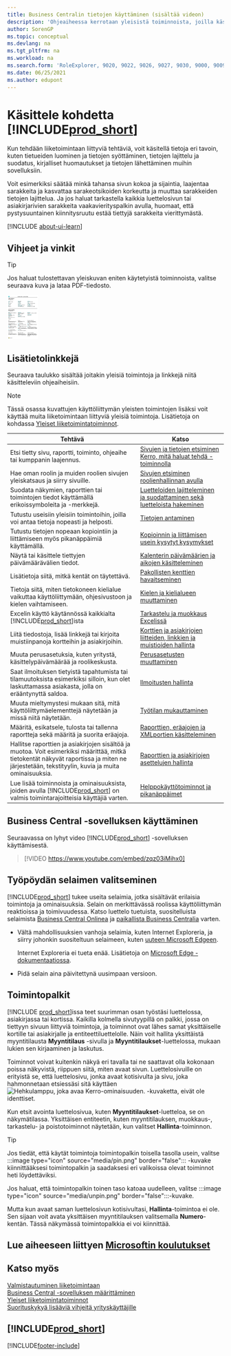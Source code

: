 ```yaml
---
title: Business Centralin tietojen käyttäminen (sisältää videon)
description: 'Ohjeaiheessa kerrotaan yleisistä toiminnoista, joilla käsittelet tietoja Business Central -sovelluksessa. Kyse voi olla esimerkiksi arvojen antamisesta, tietojen lajittelusta ja näkymien vaihtamisesta.'
author: SorenGP
ms.topic: conceptual
ms.devlang: na
ms.tgt_pltfrm: na
ms.workload: na
ms.search.form: 'RoleExplorer, 9020, 9022, 9026, 9027, 9030, 9000, 9009, 9004, 9005, 9024, 9006, 9007, 9010, 9016, 9017'
ms.date: 06/25/2021
ms.author: edupont
---
```

# Käsittele kohdetta [!INCLUDE[prod_short](includes/prod_short.md)]

Kun tehdään liiketoimintaan liittyviä tehtäviä, voit käsitellä tietoja eri tavoin, kuten tietueiden luominen ja tietojen syöttäminen, tietojen lajittelu ja suodatus, kirjalliset huomautukset ja tietojen lähettäminen muihin sovelluksiin.

Voit esimerkiksi säätää minkä tahansa sivun kokoa ja sijaintia, laajentaa sarakkeita ja kasvattaa sarakeotsikoiden korkeutta ja muuttaa sarakkeiden tietojen lajittelua. Ja jos haluat tarkastella kaikkia luettelosivun tai asiakirjarivien sarakkeita vaakavierityspalkin avulla, huomaat, että pystysuuntainen kiinnitysruutu estää tiettyjä sarakkeita vierittymästä.

[!INCLUDE [about-ui-learn](includes/about-ui-learn.md)]

## <a name="cheatsheet"></a>Vihjeet ja vinkit

> [!TIP]
> Jos haluat tulostettavan yleiskuvan eniten käytetyistä toiminnoista, valitse seuraava kuva ja lataa PDF-tiedosto.
>
> [ ![PDF-tiedoston kuvake.](media/cheat_sheet_inline.png) ](media/cheat_sheet.pdf "PDF-tiedoston avaava kuvake")

## Lisätietolinkkejä

Seuraava taulukko sisältää joitakin yleisiä toimintoja ja linkkejä niitä käsitteleviin ohjeaiheisiin.

> [!NOTE]
> Tässä osassa kuvattujen käyttöliittymän yleisten toimintojen lisäksi voit käyttää muita liiketoimintaan liittyviä yleisiä toimintoja. Lisätietoja on kohdassa [Yleiset liiketoimintatoiminnot](ui-across-business-areas.md).

| Tehtävä  | Katso |
| --- | --- |
|Etsi tietty sivu, raportti, toiminto, ohjeaihe tai kumppanin laajennus. |[Sivujen ja tietojen etsiminen Kerro, mitä haluat tehdä -toiminnolla](ui-search.md) |
|Hae oman roolin ja muiden roolien sivujen yleiskatsaus ja siirry sivuille.|[Sivujen etsiminen roolienhallinnan avulla](ui-role-explorer.md)|
| Suodata näkymien, raporttien tai toimintojen tiedot käyttämällä erikoissymboleita ja -merkkejä. |[Luetteloiden lajitteleminen ja suodattaminen sekä luetteloista hakeminen](ui-enter-criteria-filters.md) |
|Tutustu useisiin yleisiin toimintoihin, joilla voi antaa tietoja nopeasti ja helposti.|[Tietojen antaminen](ui-enter-data.md)|
|Tutustu tietojen nopeaan kopiointiin ja liittämiseen myös pikanäppäimiä käyttämällä.|[Kopioinnin ja liittämisen usein kysytyt kysymykset](faq-copy-paste.yml)|
| Näytä tai käsittele tiettyjen päivämäärävälien tiedot. |[Kalenterin päivämäärien ja aikojen käsitteleminen](ui-enter-date-ranges.md) |
| Lisätietoja siitä, mitkä kentät on täytettävä. |[Pakollisten kenttien havaitseminen](ui-mandatory-fields.md) |
|Tietoja siitä, miten tietokoneen kielialue vaikuttaa käyttöliittymään, ohjesivustoon ja kielen vaihtamiseen.|[Kielen ja kielialueen muuttaminen](about-locale-language.md)|
|Excelin käyttö käytännössä kaikkialta [!INCLUDE[prod_short](includes/prod_short.md)]ista|[Tarkastelu ja muokkaus Excelissä](across-work-with-excel.md)|
|Liitä tiedostoja, lisää linkkejä tai kirjoita muistiinpanoja kortteihin ja asiakirjoihin.|[Korttien ja asiakirjojen liitteiden, linkkien ja muistioiden hallinta](ui-how-add-link-to-record.md)|
| Muuta perusasetuksia, kuten yritystä, käsittelypäivämäärää ja roolikeskusta. |[Perusasetusten muuttaminen](ui-change-basic-settings.md) |
|Saat ilmoituksen tietyistä tapahtumista tai tilamuutoksista esimerkiksi silloin, kun olet laskuttamassa asiakasta, jolla on erääntynyttä saldoa.|[Ilmoitusten hallinta](ui-smart-notifications.md)|
| Muuta mieltymystesi mukaan sitä, mitä käyttöliittymäelementtejä näytetään ja missä niitä näytetään.|[Työtilan mukauttaminen](ui-personalization-user.md) |
|Määritä, esikatsele, tulosta tai tallenna raportteja sekä määritä ja suorita eräajoja.|[Raporttien, eräajojen ja XMLportien käsitteleminen](ui-work-report.md)|
| Hallitse raporttien ja asiakirjojen sisältöä ja muotoa. Voit esimerkiksi määrittää, mitkä tietokentät näkyvät raportissa ja miten ne järjestetään, tekstityylin, kuvia ja muita ominaisuuksia.|[Raporttien ja asiakirjojen asettelujen hallinta](ui-manage-report-layouts.md) |
|Lue lisää toiminnoista ja ominaisuuksista, joiden avulla [!INCLUDE[prod_short](includes/prod_short.md)] on valmis toimintarajoitteisia käyttäjiä varten.|[Helppokäyttötoiminnot ja pikanäppäimet](ui-accessibility.md)|

## Business Central -sovelluksen käyttäminen
Seuraavassa on lyhyt video [!INCLUDE[prod_short](includes/prod_short.md)] -sovelluksen käyttämisestä.

> [!VIDEO https://www.youtube.com/embed/zqz03iMihx0]

## Työpöydän selaimen valitseminen

[!INCLUDE[prod_short](includes/prod_short.md)] tukee useita selaimia, jotka sisältävät erilaisia toimintoja ja ominaisuuksia. Selain on merkittävässä roolissa käyttöliittymän reaktioissa ja toimivuudessa. Katso luettelo tuetuista, suositelluista selaimista [Business Central Onlinea](./product-requirements.md) ja [paikallista Business Centralia](/dynamics365/business-central/dev-itpro/deployment/system-requirement-business-central-v15) varten.

- Vältä mahdollisuuksien vanhoja selaimia, kuten Internet Exploreria, ja siirry johonkin suositeltuun selaimeen, kuten [uuteen Microsoft Edgeen](https://www.microsoft.com/edge/).  

    Internet Exploreria ei tueta enää. Lisätietoja on [Microsoft Edge -dokumentaatiossa](https://support.microsoft.com/hub/4337664/microsoft-edge-help).
- Pidä selain aina päivitettynä uusimpaan versioon.

## Toimintopalkit

[!INCLUDE [prod_short](includes/prod_short.md)]issa teet suurimman osan työstäsi luettelossa, asiakirjassa tai kortissa. Kaikilla kolmella sivutyypillä on palkki, jossa on tiettyyn sivuun liittyviä toimintoja, ja toiminnot ovat lähes samat yksittäiselle kortille tai asiakirjalle ja entiteettiluettelolle. Näin voit hallita yksittäistä myyntitilausta **Myyntitilaus** -sivulla ja **Myyntitilaukset**-luettelossa, mukaan lukien sen kirjaaminen ja laskutus.  

Toiminnot voivat kuitenkin näkyä eri tavalla tai ne saattavat olla kokonaan poissa näkyvistä, riippuen siitä, miten avaat sivun. Luettelosivuille on erityistä se, että luettelosivu, jonka avaat kotisivulta ja sivu, joka hahmonnetaan etsiessäsi sitä käyttäen ![Hehkulamppu, joka avaa Kerro-ominaisuuden.](media/ui-search/search_small.png "Kerro, mitä haluat tehdä") -kuvaketta, eivät ole identtiset.  

Kun etsit avointa luettelosivua, kuten **Myyntitilaukset**-luetteloa, se on näkymätilassa. Yksittäisen entiteetin, kuten myyntitilauksen, muokkaus-, tarkastelu- ja poistotoiminnot näytetään, kun valitset **Hallinta**-toiminnon.  

> [!TIP]
> Jos tiedät, että käytät toimintoja toimintopalkin toisella tasolla usein, valitse :::image type="icon" source="media/pin.png" border="false"::: -kuvake kiinnittääksesi toimintopalkin ja saadaksesi eri valikoissa olevat toiminnot heti löydettäviksi.
>
> Jos haluat, että toimintopalkin toinen taso katoaa uudelleen, valitse :::image type="icon" source="media/unpin.png" border="false":::-kuvake.

Mutta kun avaat saman luettelosivun kotisivultasi, **Hallinta**-toimintoa ei ole. Sen sijaan voit avata yksittäisen myyntitilauksen valitsemalla **Numero**-kentän. Tässä näkymässä toimintopalkkia ei voi kiinnittää.  

## Lue aiheeseen liittyen [Microsoftin koulutukset](/training/paths/work-pro-data-dynamics-365-business-central/)

## Katso myös

[Valmistautuminen liiketoimintaan](ui-get-ready-business.md)  
[Business Central -sovelluksen määrittäminen](setup.md)  
[Yleiset liiketoimintatoiminnot](ui-across-business-areas.md)  
[Suorituskykyä lisääviä vihjeitä yrityskäyttäjille](/dynamics365/business-central/dev-itpro/performance/performance-users?toc=/dynamics365/business-central/toc.json)

## [!INCLUDE[prod_short](includes/free_trial_md.md)]


[!INCLUDE[footer-include](includes/footer-banner.md)]
